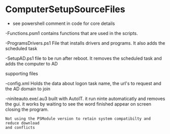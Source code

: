 # ComputerSetupSourceFiles

- see powershell comment in code for core details

-Functions.psm1
	contains functions that are used in the scripts.

-ProgramsDrivers.ps1
	File that installs drivers and programs. It also adds the scheduled task

-SetupAD.ps1
	file to be run after reboot. It removes the scheduled task and adds the computer to AD


supporting files

-config.xml
	Holds the data about logon task name, the url's to request and the AD domain to join

-niniteauto.exe/.au3
	built with AutoIT. it run ninte automaticatly and removes the gui. 
	it works by waiting to see the word finished appear on screen closing the program.
	
	Not using the PSModule version to retain system compatibilty and reduce download
	and conflicts
